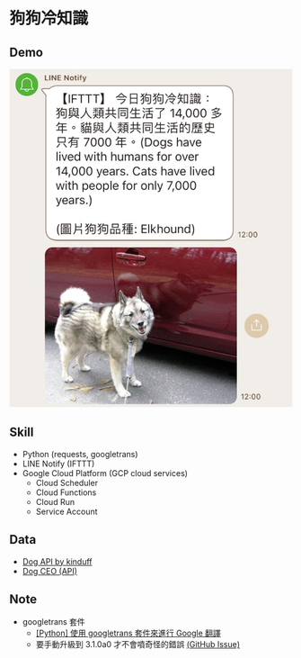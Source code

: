 # 狗狗冷知識

## Demo
![Demo](img/demo_20231212.jpg)

## Skill
- Python (requests, googletrans)
- LINE Notify (IFTTT)
- Google Cloud Platform (GCP cloud services)
  - Cloud Scheduler
  - Cloud Functions
  - Cloud Run
  - Service Account

## Data
- [Dog API by kinduff](https://dogapi.dog/docs/api-v2)
- [Dog CEO (API)](https://dog.ceo/dog-api/)

## Note
- googletrans 套件
  - [[Python] 使用 googletrans 套件來進行 Google 翻譯
](https://clay-atlas.com/blog/2020/05/05/python-cn-note-package-googletrans-google-translate/)
  - 要手動升級到 3.1.0a0 才不會噴奇怪的錯誤 [(GitHub Issue)](https://github.com/ssut/py-googletrans/issues/366#issuecomment-1613824046)

